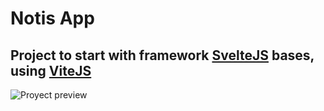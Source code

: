 # Notis App

## Project to start with framework [SvelteJS](https://svelte.dev) bases, using [ViteJS](https://vitejs.dev)

![Proyect preview](https://cdn.discordapp.com/attachments/842840007471005696/1066542731045904424/image.png)
